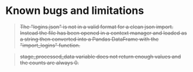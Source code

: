 # Known bugs and limitations

> ~~The "logins.json" is not in a valid format for a clean json import. Instead the file has been opened in a context manager and loaded as a string then converted into a Pandas DataFrame with the "import_logins" function.~~

> ~~stage_processed_data variable does not return enough values and the counts are always 0.~~
